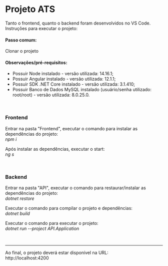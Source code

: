 # Projeto ATS

Tanto o frontend, quanto o backend foram desenvolvidos no VS Code.
Instruções para executar o projeto:

#### Passo comum:
Clonar o projeto

#### Observações/pré-requisitos:
* Possuir Node instalado - versão utilizada: 14.16.1;
* Possuir Angular instalado - versão utilizada: 12.1.1;
* Possuir SDK .NET Core instalado - versão utilizada: 3.1.410;
* Possuir Banco de Dados MySQL instalado (usuário/senha utilizado: root/root) - versão utilizada: 8.0.25.0.

<br>

### Frontend
Entrar na pasta "Frontend", executar o comando para instalar as dependências do projeto:\
_npm i_

Após instalar as dependências, executar o start:\
_ng s_

<br>

### Backend
Entrar na pasta "API", executar o comando para restaurar/instalar as dependências do projeto:\
_dotnet restore_

Executar o comando para compilar o projeto e dependências:\
_dotnet build_

Executar o comando para executar o projeto:\
_dotnet run --project API.Application_

<br>

<hr>

Ao final, o projeto deverá estar disponível na URL:\
http://localhost:4200
